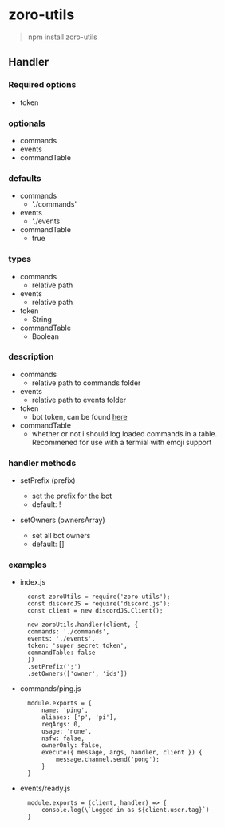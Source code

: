 # zoro-utils
> npm install zoro-utils

## Handler

### Required options
- token

### optionals
- commands
- events
- commandTable

### defaults
- commands
    - './commands'
- events
    - './events'
- commandTable
    - true

### types
- commands
    - relative path
- events
    - relative path
- token
    - String
- commandTable
    - Boolean

### description
- commands
    - relative path to commands folder
- events
    - relative path to events folder
- token
    - bot token, can be found [here](https://discord.com/developers)
- commandTable
    - whether or not i should log loaded commands in a table. Recommened for use with a termial with emoji support

### handler methods
- setPrefix (prefix)
    - set the prefix for the bot
    - default: !

- setOwners (ownersArray)
    - set all bot owners
    - default: []

### examples

- index.js

        const zoroUtils = require('zoro-utils');
        const discordJS = require('discord.js');
        const client = new discordJS.Client();

        new zoroUtils.handler(client, {
        commands: './commands',
        events: './events',
        token: 'super_secret_token',
        commandTable: false
        })
        .setPrefix(';')
        .setOwners(['owner', 'ids'])

- commands/ping.js

        module.exports = {
            name: 'ping',
            aliases: ['p', 'pi'],
            reqArgs: 0,
            usage: 'none',
            nsfw: false,
            ownerOnly: false,
            execute({ message, args, handler, client }) {
                message.channel.send('pong');
            }
        }

- events/ready.js

        module.exports = (client, handler) => {
            console.log(\`Logged in as ${client.user.tag}`)
        }

